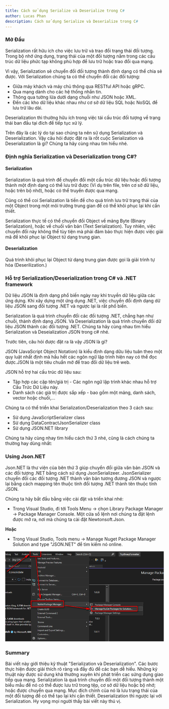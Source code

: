 ```yaml
---
title: Cách sử dụng Serialize và Deserialize trong C#
author: Lucas Phan
description: Cách sử dụng Serialize và Deserialize trong C#
---
```


### Mở Đầu

Serialization rất hữu ích cho việc lưu trữ và trao đổi trạng thái đối tượng. Trong bộ nhớ ứng dụng, trạng thái của một đối tượng nằm trong các cấu trúc dữ liệu phức tạp không phù hợp để lưu trữ hoặc trao đổi qua mạng.

Vì vậy, Serialization sẽ chuyển đổi đối tượng thành định dạng có thể chia sẻ được. Với Serialization chúng ta có thể chuyển đổi các đối tượng:
 - Giữa máy khách và máy chủ thông qua RESTful API hoặc gRPC.
 - Qua mạng dành cho các hệ thống nhắn tin.
 - Thông qua tường lửa dưới dạng chuỗi như JSON hoặc XML.
 - Đến các kho dữ liệu khác nhau như cơ sở dữ liệu SQL hoặc NoSQL để lưu trữ lâu dài.

 Deserialization thì thường hữu ích trong việc tái cấu trúc đối tượng về trạng thái ban đầu tại đích để tiếp tục xử lý.

 Trên đây là các lý do tại sao chúng ta nên sử dụng Serialization và Deserialization. Vậy câu hỏi được đặt ra là rốt cuộc Serialization và Deserialization là gì? Chúng ta hãy cùng nhau tìm hiểu nhé.

 ### Định nghĩa Serialization và Deserialization trong C#?

 #### Serialization

 Serialization là quá trình để chuyển đổi một cấu trúc dữ liệu hoặc đối tượng thành một định dạng có thể lưu trữ được (Ví dụ trên file, trên cơ sở dữ liệu, hoặc trên bộ nhớ), hoặc có thể truyền được qua mạng.

 Cũng có thể coi Serialization là tiền đề cho quá trình lưu trữ trạng thái của một Object trong một môi trường trung gian để có thể khôi phục lại khi cần thiết.

 Serialization thực tế có thể chuyển đổi Object về mảng Byte (Binary Serialization), hoặc về chuối văn bản (Text Serialization). Tuy nhiên, việc chuyển đổi này không thể tùy tiện mà phải đảm bảo thực hiện được việc giải mã để khôi phục lại Object từ dạng trung gian.


 #### Deserialization

 Quá trình khôi phục lại Object từ dạng trung gian được gọi là giải trình tự hóa (Deserilization.)


### Hỗ trợ Serialization/Deserialization trong C# và .NET framework

<!-- Việc chuyển một Object về chuỗi ký tự hoặc mảng byte là một công việc tương đối phức tạp, tốn công sức và dễ sai sót, đặc biệt là đối với các class lớn có nhiều trường dữ liệu cũng như khi phải làm việc với nhiều class khác nhau.

Để hỗ trợ cho người lập trình, .NET framework cung cấp các class hỗ trợ cho 3 loại Serialization: Binary, XML, và JSON. -->

<!-- #### BinaryFormatter

**BinaryFormatter** class: biến đổi Object về mảng byte và ghi trực tiếp vào một stream; đọc các byte dữ liệu từ một stream và biến đổi về object. Lớp BinaryFormatter nằm trong không gian trên System>runtime.Serialization.Formatters.Binary.

##### Xây dựng cấu trúc Solution:

- Tạo mới một Solution trống đặt tên là ....
- Tạo mới 3 project trong solution này: Client (Console App), Server (Console App), Common (Class Library(>NET framework)).
- Thiết lập Multiple startup projects cho Client và Server
- Thêm 2 file mã nguồn Student.cs và TextSerializer.cs vào Common.
- Thiết lập cho Client tham chiếu tới thư viện Common. -->

Dữ liệu JSON là định dạng phổ biến ngày nay khi truyền dữ liệu giữa các ứng dựng. Khi xây dựng một ứng dụng .NET, việc chuyển đổi định dạng dữ liệu JSON sang đối tượng .NET và ngược lại là rất phổ biến.

Serialization là quá trình chuyển đổi các đối tượng .NET, chẳng hạn như chuỗi, thành định dạng JSON. Và Deserialization là quá trình chuyển đổi dữ liệu JSON thành các đối tượng .NET. Chúng ta hãy cùng nhau tìm hiểu Serialization và Deseialization JSON trong c# nhé.

Trước tiên, câu hỏi được đặt ra là vậy JSON là gì?

JSON (JavaScript Object Notation) là kiểu định dạng dữu liệu tuân theo một quy luật nhất định mà hầu hết các ngôn ngữ lập trình hiện nay có thể đọc được.JSON là một tiêu chuẩn mở để trao đổi dữ liệu trê web.

JSON hỗ trợ hai cấu trúc dữ liệu sau:
 - Tập hợp các cặp tên/giá trị - Các ngôn ngữ lập trình khác nhau hỗ trợ Cấu Trức Dữ Liệu này.
 - Danh sách các giá trị được sắp xếp - bao gồm một mảng, danh sách, vector hoặc chuối,...

 Chúng ta có thể triển khai Serialization/Deserialization theo 3 cách sau:

 - Sử dụng JavaScriptSerializer class
 - Sử dụng DataContractJsonSerializer class
 - Sử dụng JSON.NET library

 Chúng ta hãy cùng nhay tìm hiểu cách thứ 3 nhé, cũng là cách chúng ta thường hay dùng nhất:

 ### Using Json.NET

 Json.NET là thư viện của bên thứ 3 giúp chuyển đổi giữa văn bản JSON và các đối tượng .NET bằng cách sử dụng JsonSerializeer. JsonSerializer chuyển đổi các đối tượng .NET thành văn bản tương đương JSON và ngược lại bằng cách mapping tên thuộc tính đối tượng .NET thành tên thuộc tính JSON.

 Chúng ta hãy bắt đầu bằng việc cài đặt và triển khai nhé:

 - Trong Visual Studio, đi tới Tools Menu -> chọn Library Package Manager -> Package  Manager Console. Một cửa sổ lệnh nơi chúng ta đặt lệnh được mở ra, nơi mà chúng ta cài đặt Newtonsoft.Json. 

 **Hoặc**

 - Trong Visual Studio, Tools menu -> Manage Nuget Package Manager Solution and type "JSON.NET" để tìm kiếm nó online.

![Alt text](/assets/img/git-pics/installing-json.NET.png)


### Summary

Bài viết này giới thiệu kỹ thuật "Serialization và Deserialization". Các bươc thực hiện được giải thích rõ ràng và đầy đủ để các bạn dễ hiểu. Những kỷ thuật này được sử dung khá thường xuyên khi phát triển cac sứng dụng giao tiếp qua mạng. Serialization là quá trình chuyển đổi một đối tượng thành một biểu mẫu để nó có thể được lưu trữ trong tệp, cơ sở dữ liệu hoặc bộ nhớ; hoặc được chuyển qua mạng. Mục đích chính của nó là lưu trạng thái của một đối tượng để có thể tạo lại khi cần thiết. Deserialization thì ngược lại với Serialization. 
Hy vọng mọi người thấy bài viết này thú vị. 
